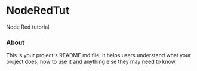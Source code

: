 NodeRedTut
==========

Node Red tutorial

### About

This is your project's README.md file. It helps users understand what your
project does, how to use it and anything else they may need to know.
